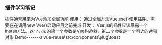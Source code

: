 ### 插件学习笔记
插件通常用来为Vue添加全局功能
使用：
    通过全局方法Vue.use()使用插件。需要在在调用new Vue()启动应用之前完成
开发：
    Vue.js的插件应该暴露一个install方法。这个方法的第一个参数是Vue构造器，第二个参数是一个可选的选项对象
    Demo-------》 vue-reuse\src\components\plug\toast
